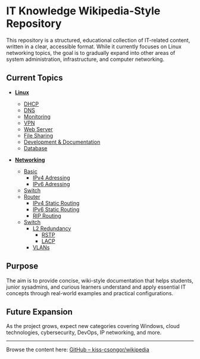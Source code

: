 # IT Knowledge Wikipedia-Style Repository

This repository is a structured, educational collection of IT-related content, written in a clear, accessible format. While it currently focuses on Linux networking topics, the goal is to gradually expand into other areas of system administration, infrastructure, and computer networking.

## Current Topics

- **[Linux](https://github.com/kiss-csongor/wikipedia/tree/main/Linux)**
  - [DHCP](https://github.com/kiss-csongor/wikipedia/tree/main/Linux/DHCP)
  - [DNS](https://github.com/kiss-csongor/wikipedia/tree/main/Linux/DNS)
  - [Monitoring](https://github.com/kiss-csongor/wikipedia/tree/main/Linux/Monitoring)
  - [VPN](https://github.com/kiss-csongor/wikipedia/tree/main/Linux/VPN)
  - [Web Server](https://github.com/kiss-csongor/wikipedia/tree/main/Linux/Web-Server)
  - [File Sharing](https://github.com/kiss-csongor/wikipedia/tree/main/Linux/File-Sharing)
  - [Development & Documentation](https://github.com/kiss-csongor/wikipedia/tree/main/Linux/Development-&-Documentation)
  - [Database](https://github.com/kiss-csongor/wikipedia/tree/main/Linux/Database)

 - **[Networking](https://github.com/kiss-csongor/wikipedia/tree/main/IP-Networking)**
   - [Basic](https://github.com/kiss-csongor/wikipedia/tree/main/IP-Networking/Basic)
     - [IPv4 Adressing](https://github.com/kiss-csongor/wikipedia/tree/main/IP-Networking/Basic/IPv4-Adressing)
     - [IPv6 Adressing](https://github.com/kiss-csongor/wikipedia/tree/main/IP-Networking/Basic/IPv6-Adressing)
   - [Switch](https://github.com/kiss-csongor/wikipedia/tree/main/IP-Networking/Switch)
   - [Router](https://github.com/kiss-csongor/wikipedia/tree/main/IP-Networking/Router)
     - [IPv4 Static Routing](https://github.com/kiss-csongor/wikipedia/tree/main/IP-Networking/Router/IPv4-Static-Routing)
     - [IPv6 Static Routing](https://github.com/kiss-csongor/wikipedia/tree/main/IP-Networking/Router/IPv6-Static-Routing)
     - [RIP Routing](https://github.com/kiss-csongor/wikipedia/tree/main/IP-Networking/Router/RIP-Routing)
   - [Switch](https://github.com/kiss-csongor/wikipedia/tree/main/IP-Networking/Switch)
     - [L2 Redundancy](https://github.com/kiss-csongor/wikipedia/tree/main/IP-Networking/Switch/L2-Redundancy)
        - [RSTP](https://github.com/kiss-csongor/wikipedia/tree/main/IP-Networking/Switch/L2-Redundancy/RSTP)
        - [LACP](https://github.com/kiss-csongor/wikipedia/tree/main/IP-Networking/Switch/L2-Redundancy/LACP)
     - [VLANs](https://github.com/kiss-csongor/wikipedia/tree/main/IP-Networking/Switch/VLANs)

## Purpose

The aim is to provide concise, wiki-style documentation that helps students, junior sysadmins, and curious learners understand and apply essential IT concepts through real-world examples and practical configurations.

## Future Expansion

As the project grows, expect new categories covering Windows, cloud technologies, cybersecurity, DevOps, IP networking, and more.

---

Browse the content here: [GitHub – kiss-csongor/wikipedia](https://github.com/kiss-csongor/wikipedia)
